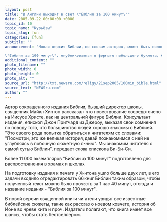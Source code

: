 ```yaml
---
layout: post
title: "В Англии выходит в свет \"Библия за 100 минут\""
date: 2005-09-22 00:00:00 +0000
topic_id: 10
topic_name: "Курьёзы"
topic_slug: fun
categories: [fun]
subtitle: ""
announcement: "Новая версия Библии, по словам авторов, может быть полностью прочитана меньше, чем за 2 часа.

\"Библия за 100 минут\", опубликованная в формате небольшого буклета, будет представлена вниманию общественности в Кентерберийском соборе."
additional_content: ""
photo_filename: ""
photo_width: 0
photo_height: 0
photo_alt: ""
source_url: "http://txt.newsru.com/religy/21sep2005/100min_bible.html"
source_text: "NEWSru.com"
author: ""
---
```

Автор сокращенного издания Библии, бывший директор школы, священник Майкл Хинтон рассказал, что повествование сосредоточено на Иисусе Христе, как на центральной фигуре Библии. Консультант издания, епископ Джон Притчард из Джероу, выказал свои сомнения по поводу того, что большинство людей хорошо знакомы с Библией. "Это своего рода попытка обратиться к читателям со словами: "Посмотри, это же великая история, давай познакомимся с ней не углубляясь в побочную сюжетную линию". Мы знакомим читателя с самой сутью Библии", передает слова епископа Би-Би-Си.

Более 11 000 экземпляров "Библии за 100 минут" подготовлено для распространения в храмах и школах.

На подготовку издания к печати у Хинтона ушло больше двух лет, в его задачи входило отредактировать 66 книг Библии таким образом, чтобы полученный текст можно было прочесть за 1 час 40 минут, отсюда и название издания - "Библия за 100 минут".

В новой версии священной книги читатели увидят все известные библейские сюжеты, такие как рассказ о ноевом ковчеге, история об Ионе во чреве кита и проч. Издатели полагают, что книга имеет все шансы, чтобы стать бестселлером.
